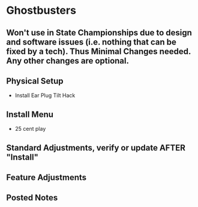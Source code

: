# Ghostbusters

## Won't use in State Championships due to design and software issues (i.e. nothing that can be fixed by a tech). Thus Minimal Changes needed. Any other changes are optional.

## Physical Setup

-   Install Ear Plug Tilt Hack

## Install Menu

-   25 cent play

## Standard Adjustments, verify or update AFTER "Install"

## Feature Adjustments

## Posted Notes
